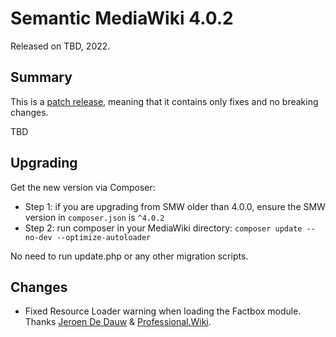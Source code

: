 # Semantic MediaWiki 4.0.2

Released on TBD, 2022.

## Summary

This is a [patch release](../RELEASE-POLICY.md), meaning that it contains only fixes and no breaking changes.

TBD

## Upgrading

Get the new version via Composer:

* Step 1: if you are upgrading from SMW older than 4.0.0, ensure the SMW version in `composer.json` is `^4.0.2`
* Step 2: run composer in your MediaWiki directory: `composer update --no-dev --optimize-autoloader`

No need to run update.php or any other migration scripts.

## Changes

* Fixed Resource Loader warning when loading the Factbox module. Thanks [Jeroen De Dauw](https://entropywins.wtf/) & [Professional.Wiki](https://professional.wiki/).


